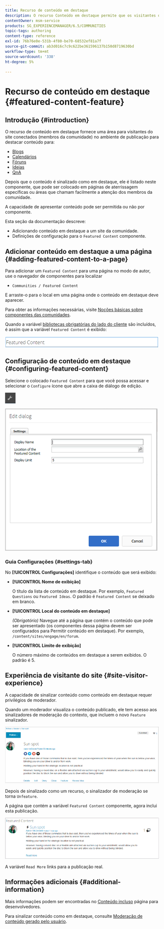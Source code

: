 ```yaml
---
title: Recurso de conteúdo em destaque
description: O recurso Conteúdo em destaque permite que os visitantes do site conectados destaquem o conteúdo
contentOwner: msm-service
products: SG_EXPERIENCEMANAGER/6.5/COMMUNITIES
topic-tags: authoring
content-type: reference
exl-id: 76b76e0e-531b-4f80-be70-68532ef81a7f
source-git-commit: ab3d016c7c9c622be361596137b150d8719630bd
workflow-type: tm+mt
source-wordcount: '338'
ht-degree: 5%

---
```


# Recurso de conteúdo em destaque {#featured-content-feature}

## Introdução {#introduction}

O recurso de conteúdo em destaque fornece uma área para visitantes do site conectados (membros da comunidade) no ambiente de publicação para destacar conteúdo para:

* [Blogs](blog-feature.md)
* [Calendários](calendar.md)
* [Fóruns](forum.md)
* [Ideias](ideation-feature.md)
* [QnA](working-with-qna.md)

Depois que o conteúdo é sinalizado como em destaque, ele é listado neste componente, que pode ser colocado em páginas de aterrissagem específicas ou áreas que chamam facilmente a atenção dos membros da comunidade.

A capacidade de apresentar conteúdo pode ser permitida ou não por componente.

Esta seção da documentação descreve:

* Adicionando conteúdo em destaque a um site da comunidade.
* Definições de configuração para o `Featured Content` componente.

## Adicionar conteúdo em destaque a uma página {#adding-featured-content-to-a-page}

Para adicionar um `Featured Content` para uma página no modo de autor, use o navegador de componentes para localizar

* `Communities / Featured Content`

E arraste-o para o local em uma página onde o conteúdo em destaque deve aparecer.

Para obter as informações necessárias, visite [Noções básicas sobre componentes das comunidades](basics.md).

Quando a variável [bibliotecas obrigatórias do lado do cliente](essentials-featured.md#essentials-for-client-side) são incluídos, é assim que a variável `Featured Content` é exibido:

![featuredcontent](assets/featuredcontent.png)

## Configuração de conteúdo em destaque {#configuring-featured-content}

Selecione o colocado `Featured Content` para que você possa acessar e selecionar o `Configure` ícone que abre a caixa de diálogo de edição.

![configure-new](assets/configure-new.png)

![featuredcontent1](assets/featuredcontent1.png)

### Guia Configurações {#settings-tab}

No **[!UICONTROL Configurações]** identifique o conteúdo que será exibido:

* **[!UICONTROL Nome de exibição]**

  O título da lista de conteúdo em destaque. Por exemplo, `Featured Questions` ou `Featured Ideas`. O padrão é `Featured Content` se deixado em branco.

* **[!UICONTROL Local do conteúdo em destaque]**

  *(Obrigatório)* Navegue até a página que contém o conteúdo que pode ser apresentado (os componentes dessa página devem ser configurados para Permitir conteúdo em destaque). Por exemplo, `/content/sites/engage/en/forum`.

* **[!UICONTROL Limite de exibição]**

  O número máximo de conteúdos em destaque a serem exibidos. O padrão é 5.

## Experiência de visitante do site {#site-visitor-experience}

A capacidade de sinalizar conteúdo como conteúdo em destaque requer privilégios de moderador.

Quando um moderador visualiza o conteúdo publicado, ele tem acesso aos sinalizadores de moderação do contexto, que incluem o novo `Feature` sinalizador.

![site-visitor-experience](assets/site-visitor-experience.png)

Depois de sinalizado como um recurso, o sinalizador de moderação se torna `Unfeature`.

A página que contém a variável `Featured Content` componente, agora inclui esta publicação.

![site-visitor-experience1](assets/site-visitor-experience1.png)

A variável `Read More` links para a publicação real.

## Informações adicionais {#additional-information}

Mais informações podem ser encontradas no [Conteúdo incluso](essentials-featured.md) página para desenvolvedores.

Para sinalizar conteúdo como em destaque, consulte [Moderação de conteúdo gerado pelo usuário](moderate-ugc.md).
